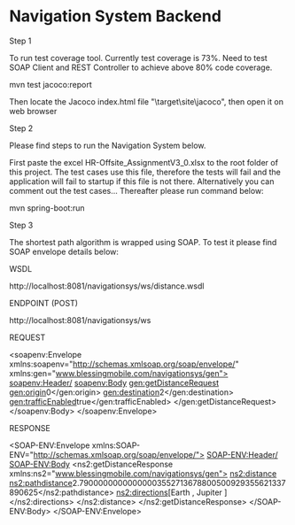 # Navigation System Backend

Step 1

To run test coverage tool. Currently test coverage is 73%. Need to test SOAP Client and REST Controller to achieve above 80% code coverage.

mvn test jacoco:report 

Then locate the Jacoco index.html file "\target\site\jacoco", then open it on web browser

Step 2

Please find steps to run the Navigation System below.

First paste the excel HR-Offsite_AssignmentV3_0.xlsx to the root folder of this project. The test cases use this file, therefore the tests will fail and 
the application will fail to startup if this file is not there. Alternatively you can comment out the test cases... Thereafter please run command below:

mvn spring-boot:run

Step 3 

The shortest path algorithm is wrapped using SOAP. To test it please find SOAP envelope details below:

WSDL

http://localhost:8081/navigationsys/ws/distance.wsdl

ENDPOINT (POST)

http://localhost:8081/navigationsys/ws

REQUEST

<soapenv:Envelope xmlns:soapenv="http://schemas.xmlsoap.org/soap/envelope/" xmlns:gen="www.blessingmobile.com/navigationsys/gen">
   <soapenv:Header/>
   <soapenv:Body>
      <gen:getDistanceRequest>
         <gen:origin>0</gen:origin>
         <gen:destination>2</gen:destination>
         <gen:trafficEnabled>true</gen:trafficEnabled>
      </gen:getDistanceRequest>
   </soapenv:Body>
</soapenv:Envelope>

RESPONSE

<SOAP-ENV:Envelope xmlns:SOAP-ENV="http://schemas.xmlsoap.org/soap/envelope/">
   <SOAP-ENV:Header/>
   <SOAP-ENV:Body>
      <ns2:getDistanceResponse xmlns:ns2="www.blessingmobile.com/navigationsys/gen">
         <ns2:distance>
            <ns2:pathdistance>2.79000000000000003552713678800500929355621337890625</ns2:pathdistance>
            <ns2:directions>[Earth , Jupiter ]</ns2:directions>
         </ns2:distance>
      </ns2:getDistanceResponse>
   </SOAP-ENV:Body>
</SOAP-ENV:Envelope>
